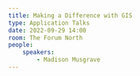 ```yaml
---
title: Making a Difference with GIS
type: Application Talks
date: 2022-09-29 14:00
room: The Forum North
people:
    speakers:
        - Madison Musgrave
---
```

